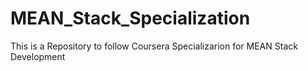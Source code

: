 # MEAN_Stack_Specialization
This is a Repository to follow Coursera Specializarion for MEAN Stack Development
